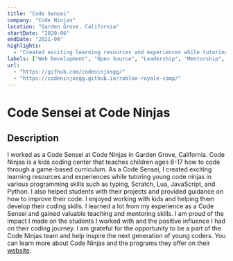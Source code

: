 ```yaml
---
title: "Code Sensei"
company: "Code Ninjas"
location: "Garden Grove, California"
startDate: "2020-06"
endDate: "2021-04"
highlights:
  - "Created exciting learning resources and experiences while tutoring young, aspiring code ninjas (kids ages 6-17) in various programming skills such as typing, Scratch, Lua, JavaScript, and Python."
labels: ["Web Development", "Open Source", "Leadership", "Mentorship", "Software Engineering"]
url:
  - "https://github.com/codeninjasgg/"
  - "https://codeninjasgg.github.io/roblox-royale-camp/"
---
```


# Code Sensei at Code Ninjas

## Description

I worked as a Code Sensei at Code Ninjas in Garden Grove, California. Code
Ninjas is a kids coding center that teaches children ages 6-17 how to code
through a game-based curriculum. As a Code Sensei, I created exciting learning
resources and experiences while tutoring young code ninjas in various
programming skills such as typing, Scratch, Lua, JavaScript, and Python. I also
helped students with their projects and provided guidance on how to improve
their code. I enjoyed working with kids and helping them develop their coding
skills. I learned a lot from my experience as a Code Sensei and gained valuable
teaching and mentoring skills. I am proud of the impact I made on the students I
worked with and the positive influence I had on their coding journey. I am
grateful for the opportunity to be a part of the Code Ninjas team and help
inspire the next generation of young coders. You can learn more about Code
Ninjas and the programs they offer on their
[website](https://www.codeninjas.com/ca-garden-grove).
